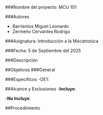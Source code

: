 

###Nombre del proyecto: MCU 101

###Autores
- Barrientos Miguel Leonardo
- Zermeño Cervantes Rodrigo

###Asignatura: Introducción a la Mecatronica

###Fecha: 5 de Septiembre del 2025

###Descripción



##Objetivos
###General

###Especificos
-OE1: 

##Alcance y Exclusiones
 -**Incluye**: 

 -**No Incluye**: 

##Procedimiento


